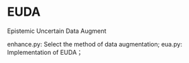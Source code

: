 # EUDA
Epistemic Uncertain Data Augment

enhance.py: Select the method of data augmentation;
eua.py: Implementation of EUDA；
